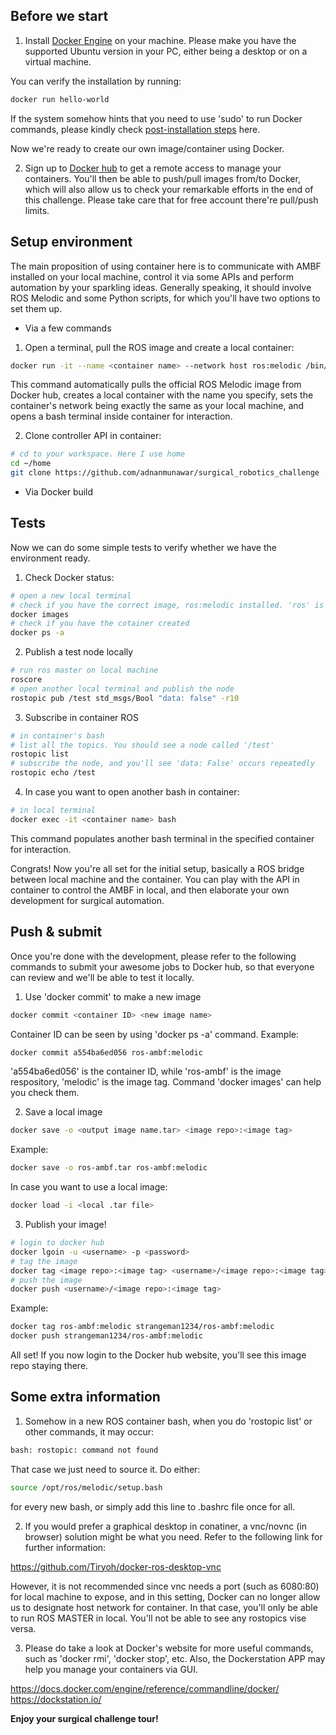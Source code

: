 ## Before we start

1. Install [Docker Engine](https://docs.docker.com/engine/install/ubuntu/) on your machine. Please make you have the supported Ubuntu version in your PC, either being a desktop or on a virtual machine.

You can verify the installation by running:
```bash
docker run hello-world
```

If the system somehow hints that you need to use 'sudo' to run Docker commands, please kindly check [post-installation steps](https://docs.docker.com/engine/install/linux-postinstall/) here.

Now we're ready to create our own image/container using Docker.

2. Sign up to [Docker hub](https://hub.docker.com/) to get a remote access to manage your containers. You'll then be able to push/pull images from/to Docker, which will also allow us to check your remarkable efforts in the end of this challenge. Please take care that for free account there're pull/push limits.


## Setup environment

The main proposition of using container here is to communicate with AMBF installed on your local machine, control it via some APIs and perform automation by your sparkling ideas. Generally speaking, it should involve ROS Melodic and some Python scripts, for which you'll have two options to set them up.

- Via a few commands

1. Open a terminal, pull the ROS image and create a local container:

```bash
docker run -it --name <container name> --network host ros:melodic /bin/bash
```

This command automatically pulls the official ROS Melodic image from Docker hub, creates a local container with the name you specify, sets the container's network being exactly the same as your local machine, and opens a bash terminal inside container for interaction.

2. Clone controller API in container:

```bash
# cd to your workspace. Here I use home
cd ~/home
git clone https://github.com/adnanmunawar/surgical_robotics_challenge 
```

- Via Docker build

## Tests

Now we can do some simple tests to verify whether we have the environment ready.

1. Check Docker status:
```bash
# open a new local terminal
# check if you have the correct image, ros:melodic installed. 'ros' is under 'RESPOSITORY', 'melodic' is under 'TAG'
docker images
# check if you have the cotainer created
docker ps -a
```

2. Publish a test node locally
```bash
# run ros master on local machine
roscore
# open another local terminal and publish the node
rostopic pub /test std_msgs/Bool "data: false" -r10
```
3. Subscribe in container ROS
```bash
# in container's bash
# list all the topics. You should see a node called '/test'
rostopic list
# subscribe the node, and you'll see 'data: False' occurs repeatedly
rostopic echo /test
```

4. In case you want to open another bash in container:
```bash
# in local terminal
docker exec -it <container name> bash
```
This command populates another bash terminal in the specified container for interaction.

Congrats! Now you're all set for the initial setup, basically a ROS bridge between local machine and the container. You can play with the API in container to control the AMBF in local, and then elaborate your own development for surgical automation.

## Push & submit

Once you're done with the development, please refer to the following commands to submit your awesome jobs to Docker hub, so that everyone can review and we'll be able to test it locally.

1. Use 'docker commit' to make a new image
```bash
docker commit <container ID> <new image name>
```
Container ID can be seen by using 'docker ps -a' command. Example:
```bash
docker commit a554ba6ed056 ros-ambf:melodic
```
'a554ba6ed056' is the container ID, while 'ros-ambf' is the image respository, 'melodic' is the image tag. Command 'docker images' can help you check them.

2. Save a local image
```bash
docker save -o <output image name.tar> <image repo>:<image tag>
```
Example:
```bash
docker save -o ros-ambf.tar ros-ambf:melodic
```
In case you want to use a local image:
```bash
docker load -i <local .tar file>
```

3. Publish your image!
```bash
# login to docker hub
docker lgoin -u <username> -p <password>
# tag the image
docker tag <image repo>:<image tag> <username>/<image repo>:<image tag>
# push the image
docker push <username>/<image repo>:<image tag>
```
Example:
```bash
docker tag ros-ambf:melodic strangeman1234/ros-ambf:melodic
docker push strangeman1234/ros-ambf:melodic
```

All set! If you now login to the Docker hub website, you'll see this image repo staying there.

## Some extra information

1. Somehow in a new ROS container bash, when you do 'rostopic list' or other commands, it may occur:
```bash
bash: rostopic: command not found
```
That case we just need to source it. Do either:
``` bash
source /opt/ros/melodic/setup.bash 
```
for every new bash, or simply add this line to .bashrc file once for all.

2. If you would prefer a graphical desktop in conatiner, a vnc/novnc (in browser) solution might be what you need. Refer to the following link for further information:

https://github.com/Tiryoh/docker-ros-desktop-vnc

However, it is not recommended since vnc needs a port (such as 6080:80) for local machine to expose, and in this setting, Docker can no longer allow us to designate host network for container. In that case, you'll only be able to run ROS MASTER in local. You'll not be able to see any rostopics vise versa.

3. Please do take a look at Docker's website for more useful commands, such as 'docker rmi', 'docker stop', etc. Also, the Dockerstation APP may help you manage your containers via GUI.

https://docs.docker.com/engine/reference/commandline/docker/
https://dockstation.io/

**Enjoy your surgical challenge tour!** 